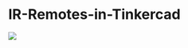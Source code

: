 # IR-Remotes-in-Tinkercad

<img src = "https://github.com/Dilnazzzz/IR-Remotes-in-Tinkercad/blob/main/IRRemotes.gif" >
